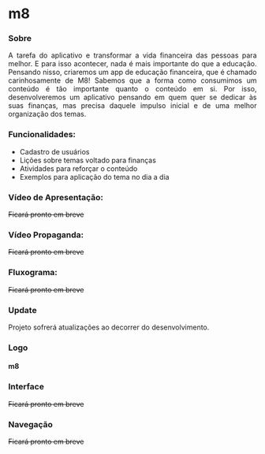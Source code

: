 # m8

### Sobre

<p align=justify>A tarefa do aplicativo e transformar a vida financeira das pessoas para melhor.
E para isso acontecer, nada é mais importante do que a educação. 
Pensando nisso, criaremos um app de educação financeira, que é chamado carinhosamente de M8!
Sabemos que a forma como consumimos um conteúdo é tão importante quanto o conteúdo em si.
Por isso, desenvolveremos um aplicativo pensando em quem quer se dedicar às suas finanças, 
mas precisa daquele impulso inicial e de uma melhor organização dos temas.</p>

### Funcionalidades: 

* Cadastro de usuários
* Lições sobre temas voltado para finanças
* Atividades para reforçar o conteúdo
* Exemplos para aplicação do tema no dia a dia

### Vídeo de Apresentação:

~~Ficará pronto em breve~~

### Vídeo Propaganda:

~~Ficará pronto em breve~~

### Fluxograma:

~~Ficará pronto em breve~~

### Update

Projeto sofrerá atualizações ao decorrer do desenvolvimento.

### Logo

#### m8

### Interface

~~Ficará pronto em breve~~

### Navegação

~~Ficará pronto em breve~~
